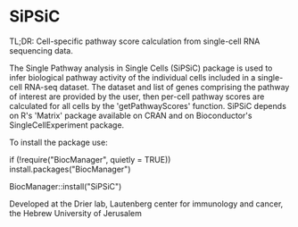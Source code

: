 # SiPSiC
TL;DR: Cell-specific pathway score calculation from single-cell RNA sequencing data.

The Single Pathway analysis in Single Cells (SiPSiC) package is used to infer biological pathway activity of the individual cells included in a single-cell RNA-seq dataset. 
The dataset and list of genes comprising the pathway of interest are provided by the user, then per-cell pathway scores are calculated for all cells by the 'getPathwayScores' function.
SiPSiC depends on R's 'Matrix' package available on CRAN and on Bioconductor's SingleCellExperiment package.

To install the package use:

if (!require("BiocManager", quietly = TRUE))
    install.packages("BiocManager")

BiocManager::install("SiPSiC")



Developed at the Drier lab, Lautenberg center for immunology and cancer, the Hebrew University of Jerusalem
